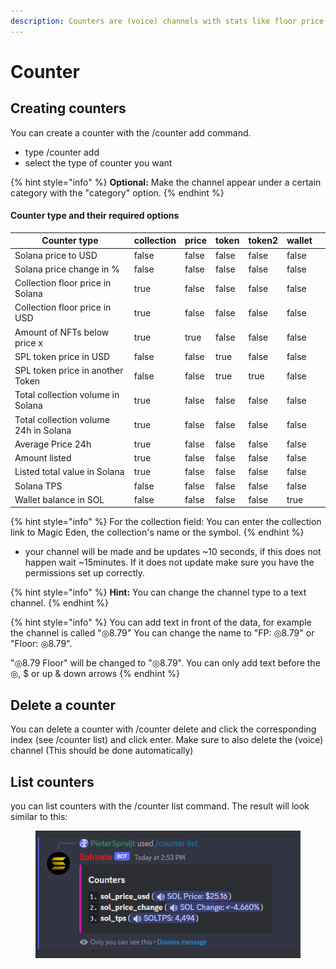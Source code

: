 ```yaml
---
description: Counters are (voice) channels with stats like floor price in SOL
---
```


# Counter

## Creating counters

You can create a counter with the /counter add command.

* type /counter add
* select the type of counter you want

{% hint style="info" %}
**Optional:** Make the channel appear under a certain category with the "category" option.
{% endhint %}

#### Counter type and their required options

<table><thead><tr><th>Counter type</th><th data-type="checkbox">collection</th><th data-type="checkbox">price</th><th data-type="checkbox">token</th><th data-type="checkbox">token2</th><th data-type="checkbox">wallet</th><th></th></tr></thead><tbody><tr><td>Solana price to USD</td><td>false</td><td>false</td><td>false</td><td>false</td><td>false</td><td></td></tr><tr><td>Solana price change in %</td><td>false</td><td>false</td><td>false</td><td>false</td><td>false</td><td></td></tr><tr><td>Collection floor price in Solana</td><td>true</td><td>false</td><td>false</td><td>false</td><td>false</td><td></td></tr><tr><td>Collection floor price in USD</td><td>true</td><td>false</td><td>false</td><td>false</td><td>false</td><td></td></tr><tr><td>Amount of NFTs below price x</td><td>true</td><td>true</td><td>false</td><td>false</td><td>false</td><td></td></tr><tr><td>SPL token price in USD</td><td>false</td><td>false</td><td>true</td><td>false</td><td>false</td><td></td></tr><tr><td>SPL token price in another Token</td><td>false</td><td>false</td><td>true</td><td>true</td><td>false</td><td></td></tr><tr><td>Total collection volume in Solana</td><td>true</td><td>false</td><td>false</td><td>false</td><td>false</td><td></td></tr><tr><td>Total collection volume 24h in Solana</td><td>true</td><td>false</td><td>false</td><td>false</td><td>false</td><td></td></tr><tr><td>Average Price 24h</td><td>true</td><td>false</td><td>false</td><td>false</td><td>false</td><td></td></tr><tr><td>Amount listed</td><td>true</td><td>false</td><td>false</td><td>false</td><td>false</td><td></td></tr><tr><td>Listed total value in Solana</td><td>true</td><td>false</td><td>false</td><td>false</td><td>false</td><td></td></tr><tr><td>Solana TPS</td><td>false</td><td>false</td><td>false</td><td>false</td><td>false</td><td></td></tr><tr><td>Wallet balance in SOL</td><td>false</td><td>false</td><td>false</td><td>false</td><td>true</td><td></td></tr></tbody></table>

{% hint style="info" %}
For the collection field: You can enter the collection link to Magic Eden, the collection's name or the symbol.
{% endhint %}

* your channel will be made and be updates \~10 seconds, if this does not happen wait \~15minutes. If it does not update make sure you have the permissions set up correctly.

{% hint style="info" %}
**Hint:** You can change the channel type to a text channel.
{% endhint %}

{% hint style="info" %}
You can add text in front of the data, for example the channel is called "◎8.79" You can change the name to "FP: ◎8.79" or "Floor: ◎8.79".

&#x20;"◎8.79 Floor" will be changed to "◎8.79". You can only add text before the ◎, $ or up & down arrows
{% endhint %}

## Delete a counter

You can delete a counter with /counter delete and click the corresponding index (see /counter list) and click enter. Make sure to also delete the (voice) channel (This should be done automatically)

## List counters

you can list counters with the /counter list command. The result will look similar to this:

<figure><img src="../.gitbook/assets/image (18).png" alt=""><figcaption></figcaption></figure>
